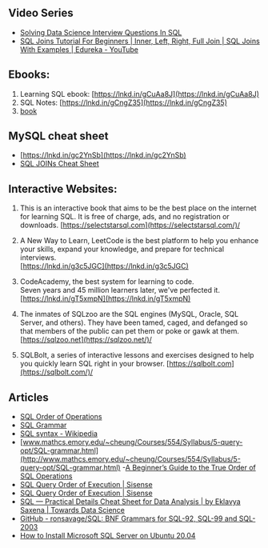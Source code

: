 ---
---

## Video Series
- [Solving Data Science Interview Questions In SQL](https://www.youtube.com/watch?v=xtbMCAVXDmU&list=PLv6MQO1Zzdmq5w4YkdkWyW8AaWatSQ0kX)
- [SQL Joins Tutorial For Beginners | Inner, Left, Right, Full Join | SQL Joins With Examples | Edureka - YouTube](https://www.youtube.com/watch?v=bLL5NbBEg2I)

## Ebooks:  
1. Learning SQL ebook: [https://lnkd.in/gCuAa8J](https://lnkd.in/gCuAa8J)  
2. SQL Notes: [https://lnkd.in/gCngZ35](https://lnkd.in/gCngZ35)
3. [book](file:///home/amir/Desktop/MyWork/Learn/boosk/1621108412626.pdf)

  
  
## MySQL cheat sheet
- [https://lnkd.in/gc2YnSb](https://lnkd.in/gc2YnSb)
- [SQL JOINs Cheat Sheet](https://learnsql.com/blog/sql-join-cheat-sheet/joins-cheat-sheet-a4.pdf)

  
## Interactive Websites:  
1. This is an interactive book that aims to be the best place on the internet for learning SQL. It is free of charge, ads, and no registration or downloads. [https://selectstarsql.com](https://selectstarsql.com/)/  
  
2. A New Way to Learn, LeetCode is the best platform to help you enhance your skills, expand your knowledge, and prepare for technical interviews.  
[https://lnkd.in/g3c5JGC](https://lnkd.in/g3c5JGC)  
  
3. CodeAcademy, the best system for learning to code.  
Seven years and 45 million learners later, we've perfected it.  
[https://lnkd.in/gT5xmpN](https://lnkd.in/gT5xmpN)  
  
4. The inmates of SQLzoo are the SQL engines (MySQL, Oracle, SQL Server, and others). They have been tamed, caged, and defanged so that members of the public can pet them or poke or gawk at them. [https://sqlzoo.net](https://sqlzoo.net/)/  
  
5. SQLBolt, a series of interactive lessons and exercises designed to help you quickly learn SQL right in your browser. [https://sqlbolt.com](https://sqlbolt.com/)/  
  
## Articles
- [SQL Order of Operations](https://learnsql.com/blog/sql-order-of-operations/)
- [SQL Grammar](https://forcedotcom.github.io/phoenix/index.html#select)
- [SQL syntax - Wikipedia](https://en.wikipedia.org/wiki/SQL_syntax)
- [www.mathcs.emory.edu/~cheung/Courses/554/Syllabus/5-query-opt/SQL-grammar.html](http://www.mathcs.emory.edu/~cheung/Courses/554/Syllabus/5-query-opt/SQL-grammar.html)
-[A Beginner’s Guide to the True Order of SQL Operations](https://blog.jooq.org/2016/12/09/a-beginners-guide-to-the-true-order-of-sql-operations/)
- [SQL Query Order of Execution | Sisense](https://www.sisense.com/blog/sql-query-order-of-operations/)
- [SQL Query Order of Execution | Sisense](https://www.sisense.com/blog/sql-query-order-of-operations/)
- [SQL — Practical Details Cheat Sheet for Data Analysis | by Eklavya Saxena | Towards Data Science](https://towardsdatascience.com/sql-practical-details-cheat-sheet-for-data-analysis-f98406a71a09)
- [GitHub - ronsavage/SQL: BNF Grammars for SQL-92, SQL-99 and SQL-2003](https://github.com/ronsavage/SQL)
- [How to Install Microsoft SQL Server on Ubuntu 20.04](https://linoxide.com/install-ms-sql-server-on-ubuntu/)